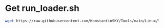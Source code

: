 
# Get run_loader.sh
```bash
wget https://raw.githubusercontent.com/KonstantinSKY/Tools/main/Linux/loader.sh && bash loader.sh
```